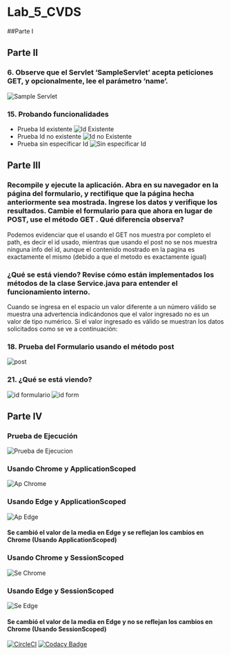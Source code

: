 # Lab_5_CVDS

##Parte I

## Parte II
### 6. Observe que el Servlet ‘SampleServlet’ acepta peticiones GET, y opcionalmente, lee el parámetro ‘name’.
![Sample Servlet](https://github.com/CarlosOrduz777/Lab05_CVDS/blob/ramitos/imagenes/parteII-2.PNG)
### 15. Probando funcionalidades
- Prueba Id existente
![Id Existente](https://github.com/CarlosOrduz777/Lab05_CVDS/blob/ramitos/imagenes/parteIII-3.PNG)
- Prueba Id no existente
![Id no Existente](https://github.com/CarlosOrduz777/Lab05_CVDS/blob/ramitos/imagenes/parteII-3.PNG)
- Prueba sin especificar Id
![Sin especificar Id](https://github.com/CarlosOrduz777/Lab05_CVDS/blob/ramitos/imagenes/parteII-4.PNG)


## Parte III

### Recompile y ejecute la aplicación. Abra en su navegador en la página del formulario, y rectifique que la página hecha anteriormente sea mostrada. Ingrese los datos y verifique los resultados. Cambie el formulario para que ahora en lugar de POST, use el método GET . Qué diferencia observa?

Podemos evidenciar que el usando el GET nos muestra por completo el path, es decir el id usado, mientras que usando el post no se nos muestra ninguna info del id, aunque el contenido mostrado en la pagina es exactamente el mismo (debido a que el metodo es exactamente igual)

### ¿Qué se está viendo? Revise cómo están implementados los métodos de la clase Service.java para entender el funcionamiento interno.

Cuando se ingresa en el espacio un valor diferente a un número válido se muestra una advertencia indicándonos que el valor ingresado no es un valor de tipo numérico. Si el valor ingresado es válido se muestran los datos solicitados como se ve a continuación:

### 18. Prueba del Formulario usando el método post
![post](https://github.com/CarlosOrduz777/Lab05_CVDS/blob/ramitos/imagenes/parteIII-2.PNG)
### 21. ¿Qué se está viendo?
![id formulario](https://github.com/CarlosOrduz777/Lab05_CVDS/blob/ramitos/imagenes/parteIII-1.PNG)
![id form](https://github.com/CarlosOrduz777/Lab05_CVDS/blob/ramitos/imagenes/parteIII-3.PNG)
## Parte IV
### Prueba de Ejecución
![Prueba de Ejecucion](https://github.com/CarlosOrduz777/Lab05_CVDS/blob/ramitos/imagenes/parteIV.PNG)
### Usando Chrome y ApplicationScoped
![Ap Chrome](https://github.com/CarlosOrduz777/Lab05_CVDS/blob/ramitos/imagenes/parteIV-1.PNG)
### Usando Edge y ApplicationScoped
![Ap Edge](https://github.com/CarlosOrduz777/Lab05_CVDS/blob/ramitos/imagenes/parteIV-2.PNG)
#### Se cambió el valor de la media en Edge y se reflejan los cambios en Chrome (Usando ApplicationScoped)
### Usando Chrome y SessionScoped
![Se Chrome](https://github.com/CarlosOrduz777/Lab05_CVDS/blob/ramitos/imagenes/parteIV-4.PNG)
### Usando Edge y SessionScoped
![Se Edge](https://github.com/CarlosOrduz777/Lab05_CVDS/blob/ramitos/imagenes/parteIV-3.PNG)
#### Se cambió el valor de la media en Edge y no se reflejan los cambios en Chrome (Usando SessionScoped)
[![CircleCI](https://circleci.com/gh/CarlosOrduz777/Lab05_CVDS/tree/master.svg?style=svg)](https://circleci.com/gh/CarlosOrduz777/Lab05_CVDS/tree/master)
[![Codacy Badge](https://app.codacy.com/project/badge/Grade/5a7b649284a142fdaa2daf01ebc4f917)](https://www.codacy.com/gh/CarlosOrduz777/Lab05_CVDS/dashboard?utm_source=github.com&amp;utm_medium=referral&amp;utm_content=CarlosOrduz777/Lab05_CVDS&amp;utm_campaign=Badge_Grade)
